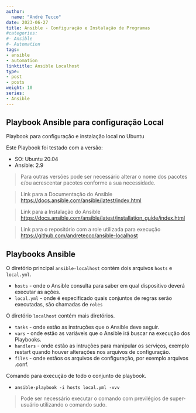 ```yaml
---
author:
  name: "André Tecco"
date: 2023-06-27
title: Ansible - Configuração e Instalação de Programas
#categories:
#- Ansible
#- Automation
tags:
- ansible
- automation
linktitle: Ansible Localhost
type:
- post
- posts
weight: 10
series:
- Ansible
---
```


## Playbook Ansible para configuração Local
Playbook para configuração e instalação local no Ubuntu

Este Playbook foi testado com a versão:
- SO: Ubuntu 20.04
- Ansible: 2.9

> Para outras versões pode ser necessário alterar o nome dos pacotes e/ou acrescentar pacotes conforme a sua necessidade.

> Link para a Documentação do Ansible
https://docs.ansible.com/ansible/latest/index.html

> Link para a Instalação do Ansible
https://docs.ansible.com/ansible/latest/installation_guide/index.html

> Link para o repositório com a role utilizada para execução
https://github.com/andretecco/ansible-localhost

## Playbooks Ansible

O diretório principal ``ansible-localhost`` contém dois arquivos ``hosts`` e ``local.yml``.

- ``hosts`` - onde o Ansible consulta para saber em qual dispositivo deverá executar as ações.
- ``local.yml`` - onde é especificado quais conjuntos de regras serão executadas, são chamadas de ``roles``


O diretório ``localhost`` contém mais diretórios.

- ``tasks`` - onde estão as instruções que o Ansible deve seguir.
- ``vars`` - onde estão as variáveis que o Ansible irá buscar na execução dos Playbooks.
- ``handlers`` - onde estão as intruções para manipular os serviços, exemplo restart quando houver alterações nos arquivos de configuração.
- ``files`` - onde estãos os arquivos de configuração, por exemplo arquivos .conf.

Comando para execução de todo o conjunto de playbook.

- `ansible-playbook -i hosts local.yml -vvv`
> Pode ser necessário executar o comando com previlégios de super-usuário utilizando o comando sudo.
